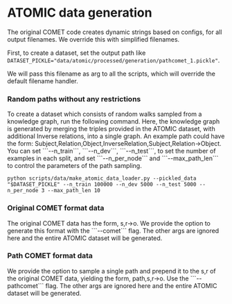 
<h1>ATOMIC data generation</h1>

The original COMET code creates dynamic strings based on configs, for all output filenames. We override this with simplified filenames. 

First, to create a dataset, set the output path like ```DATASET_PICKLE="data/atomic/processed/generation/pathcomet_1.pickle"```. 

We will pass this filename as arg to all the scripts, which will override the default filename handler.

<h3> Random paths without any restrictions </h3>
To create a dataset which consists of random walks sampled from a knowledge graph, run the following command. 
Here, the knowledge graph is generated by merging the triples provided in the ATOMIC dataset, with additional Inverse relations, into a single graph. An example path could have the form: Subject,Relation,Object,InverseRelation,Subject,Relation->Object.
You can set ```--n_train```,  ```--n_dev```,  ```--n_test```, to set the number of examples in each split, and set ```--n_per_node``` and ```--max_path_len``` to control the parameters of the path sampling.

```
python scripts/data/make_atomic_data_loader.py --pickled_data "$DATASET_PICKLE" --n_train 100000 --n_dev 5000 --n_test 5000 --n_per_node 3 --max_path_len 10
```

<h3> Original COMET format data </h3>
The original COMET data has the form, s,r->o. We provide the option to generate this format with the ```--comet``` flag. The other args are ignored here and the entire ATOMIC dataset will be generated.

<h3> Path COMET format data </h3>
We provide the option to sample a single path and prepend it to the s,r of the original COMET data, yielding the form, path,s,r->o. Use the ```--pathcomet``` flag. The other args are ignored here and the entire ATOMIC dataset will be generated.

